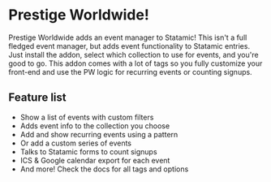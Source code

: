 # Prestige Worldwide!

Prestige Worldwide adds an event manager to Statamic! This isn't a full fledged event manager, but adds event functionality to Statamic entries. Just install the addon, select which collection to use for events, and you're good to go. This addon comes with a lot of tags so you fully customize your front-end and use the PW logic for recurring events or counting signups.

## Feature list

* Show a list of events with custom filters
* Adds event info to the collection you choose
* Add and show recurring events using a pattern
* Or add a custom series of events
* Talks to Statamic forms to count signups
* ICS & Google calendar export for each event
* And more! Check the docs for all tags and options
